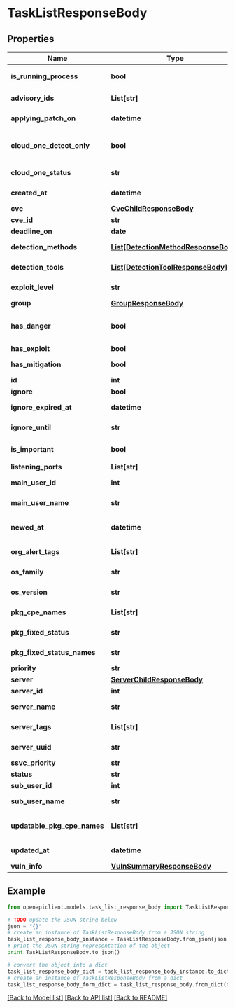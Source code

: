 # TaskListResponseBody


## Properties
Name | Type | Description | Notes
------------ | ------------- | ------------- | -------------
**is_running_process** | **bool** | プロセスが実行中かどうか | [optional] 
**advisory_ids** | **List[str]** | advisoryIDs of cve | 
**applying_patch_on** | **datetime** | ApplyingPatchOn of task | [optional] 
**cloud_one_detect_only** | **bool** | CloudOneでのみ検知した脆弱性かどうか | [optional] 
**cloud_one_status** | **str** | status of cloudone | [optional] 
**created_at** | **datetime** | created time of task | 
**cve** | [**CveChildResponseBody**](CveChildResponseBody.md) |  | [optional] 
**cve_id** | **str** | CVE ID of task | 
**deadline_on** | **date** | deadline of task | [optional] 
**detection_methods** | [**List[DetectionMethodResponseBody]**](DetectionMethodResponseBody.md) | DetectionMethods of task | 
**detection_tools** | [**List[DetectionToolResponseBody]**](DetectionToolResponseBody.md) | DetectionTools of task | 
**exploit_level** | **str** | exploit level of cve | [optional] 
**group** | [**GroupResponseBody**](GroupResponseBody.md) |  | [optional] 
**has_danger** | **bool** | Dangerフラグが付与されているかどうか | 
**has_exploit** | **bool** | hasExploit of cve | [optional] 
**has_mitigation** | **bool** | hasMitigation of cve | [optional] 
**id** | **int** | ID of task | 
**ignore** | **bool** | Ignore of task | 
**ignore_expired_at** | **datetime** | the date of ignore expiration | [optional] 
**ignore_until** | **str** | Ignore until of task | [optional] 
**is_important** | **bool** | 重要フィルターに該当するかどうか | 
**listening_ports** | **List[str]** | listened ports | 
**main_user_id** | **int** | MainUserID of task | [optional] 
**main_user_name** | **str** | MainUserName of task | [optional] 
**newed_at** | **datetime** | the time when task status became &#39;new&#39; | 
**org_alert_tags** | **List[str]** | SpecialAlertTags of task | [optional] 
**os_family** | **str** | OS Name of server | 
**os_version** | **str** | OS Version of server | 
**pkg_cpe_names** | **List[str]** | Package And CPE Names of task | [optional] 
**pkg_fixed_status** | **str** | fix status of package | [optional] 
**pkg_fixed_status_names** | **str** | fix status name of package | [optional] 
**priority** | **str** | Priority of task | 
**server** | [**ServerChildResponseBody**](ServerChildResponseBody.md) |  | [optional] 
**server_id** | **int** | ServerID of task | 
**server_name** | **str** | ServerName of task | 
**server_tags** | **List[str]** | ServerTags of task | [optional] 
**server_uuid** | **str** | ServerUUID of task | 
**ssvc_priority** | **str** | SSVCPriority | [optional] 
**status** | **str** | Status of task | 
**sub_user_id** | **int** | SubUserID of task | [optional] 
**sub_user_name** | **str** | SubUserName of task | [optional] 
**updatable_pkg_cpe_names** | **List[str]** | Updatable Package And CPE Names of task | [optional] 
**updated_at** | **datetime** | updated time of task | 
**vuln_info** | [**VulnSummaryResponseBody**](VulnSummaryResponseBody.md) |  | [optional] 

## Example

```python
from openapiclient.models.task_list_response_body import TaskListResponseBody

# TODO update the JSON string below
json = "{}"
# create an instance of TaskListResponseBody from a JSON string
task_list_response_body_instance = TaskListResponseBody.from_json(json)
# print the JSON string representation of the object
print TaskListResponseBody.to_json()

# convert the object into a dict
task_list_response_body_dict = task_list_response_body_instance.to_dict()
# create an instance of TaskListResponseBody from a dict
task_list_response_body_form_dict = task_list_response_body.from_dict(task_list_response_body_dict)
```
[[Back to Model list]](../README.md#documentation-for-models) [[Back to API list]](../README.md#documentation-for-api-endpoints) [[Back to README]](../README.md)


